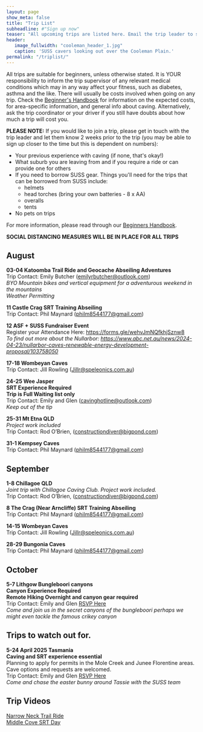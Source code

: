 ```yaml
---
layout: page
show_meta: false
title: "Trip List"
subheadline: #"Sign up now"
teaser: "All upcoming trips are listed here. Email the trip leader to sign up."
header:
   image_fullwidth: "cooleman_header_1.jpg"
   caption: 'SUSS cavers looking out over the Cooleman Plain.'
permalink: "/triplist/"
---
```


<!-- To Do convert this to auto genarage from a yaml file -->

All trips are suitable for beginners, unless otherwise stated.  It is YOUR responsibility to inform the trip supervisor of any relevant medical
conditions which may in any way affect your fitness, such as diabetes,
asthma and the like. There will usually be costs involved when going on any trip. Check the <a href="/assets/handbook.pdf">Beginner's Handbook</a>
for information on the expected costs, for area-specific information, and general info about caving. Alternatively, ask the trip coordinator or your driver
if you still have doubts about how much a trip will cost you.

**PLEASE NOTE:**
If you would like to join a trip, please get in touch with the trip leader and let them know 2 weeks prior to the trip (you may be able to sign up closer to the time but this is dependent on numbers):

-   Your previous experience with caving (if none, that's okay!)
-   What suburb you are leaving from and if you require a ride or can provide one for others
-   If you need to borrow SUSS gear. Things you'll need for the trips that can be borrowed from SUSS include:
    -   helmets
    -   head torches (bring your own batteries - 8 x AA)
    -   overalls
    -   tents
- No pets on trips

For more information, please read through our [Beginners Handbook](/assets/handbook.pdf).

**SOCIAL DISTANCING MEASURES WILL BE IN PLACE FOR ALL TRIPS**   

## August

**03-04 Katoomba Trail Ride and Geocache Abseiling Adventures**  
Trip Contact: Emily Butcher (emilyrbutcher@outlook.com)  
*BYO Mountain bikes and vertical equipment for a adventurous weekend in the mountains*  
*Weather Permitting*

**11 Castle Crag SRT Training Abseiling**  
Trip Contact: Phil Maynard (philm8544177@gmail.com)

**12 ASF + SUSS Fundraiser Event**   
Register your Attendance Here: https://forms.gle/wehvJmNQfkhjSznw8   
*To find out more about the Nullarbor: https://www.abc.net.au/news/2024-04-23/nullarbor-caves-renewable-energy-development-proposal/103758050*

**17-18 Wombeyan Caves**   
Trip Contact: Jill Rowling (Jillr@speleonics.com.au)

**24-25 Wee Jasper**  
**SRT Experience Required**  
**Trip is Full Waiting list only**  
Trip Contact: Emily and Glen (cavinghotline@outlook.com)  
*Keep out of the tip* 

**25-31 Mt Etna QLD**   
*Project work included*   
Trip Contact: Rod O’Brien, (constructiondiver@bigpond.com)

**31-1 Kempsey Caves**   
Trip Contact: Phil Maynard (philm8544177@gmail.com)


## September

**1-8 Chillagoe QLD**  
*Joint trip with Chillagoe Caving Club. Project work included.*  
Trip Contact: Rod O’Brien, (constructiondiver@bigpond.com)

**8 The Crag (Near Arncliffe) SRT Training Abseiling**  
Trip Contact: Phil Maynard (philm8544177@gmail.com)

**14-15 Wombeyan Caves**  
Trip Contact: Jill Rowling (Jillr@speleonics.com.au)

**28-29 Bungonia Caves**  
Trip Contact: Phil Maynard (philm8544177@gmail.com)

## October

**5-7 Lithgow Bungleboori canyons**  
**Canyon Experience Required**  
**Remote Hiking Overnight and canyon gear required**  
Trip Contact: Emily and Glen [RSVP Here](https://forms.office.com/r/VdPCDiwEqD)  
*Come and join us in the secret canyons of the bungleboori perhaps we might even tackle the famous crikey canyon* 

## Trips to watch out for.  

**5-24 April 2025 Tasmania**  
**Caving and SRT experience essential**  
Planning to apply for permits in the Mole Creek and Junee Florentine areas.  
Cave options and requests are welcomed.  
Trip Contact: Emily and Glen [RSVP Here](https://forms.office.com/r/GyiuMhB38Z)   
*Come and chase the easter bunny around Tassie with the SUSS team*   

## Trip Videos 

[Narrow Neck Trail Ride](https://youtu.be/NOiHbXr4Nys)  
[Middle Cove SRT Day](https://youtu.be/PVwuTJvQgo0)  
